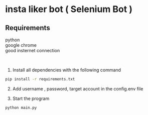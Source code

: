 # insta liker bot ( Selenium Bot )

## Requirements
python <br/>
google chrome <br/>
good insternet connection <br/>

<br/>

1. Install all dependencies with the following command
```sh
pip install -r requirements.txt
```

2. Add username , password, target account in the config.env file

3. Start the program
```
python main.py
```
